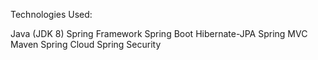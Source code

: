 Technologies Used:

Java (JDK 8)
Spring Framework
Spring Boot
Hibernate-JPA
Spring MVC
Maven
Spring Cloud
Spring Security

